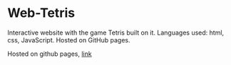 # Web-Tetris
Interactive website with the game Tetris built on it. Languages used: html, css, JavaScript. Hosted on GitHub pages.

Hosted on github pages, [link](https://divios.github.io/Web-Tetris/public/index.html)

